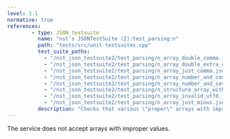 ```yaml
---
level: 1.1
normative: true
references:
        - type: JSON_testsuite
          name: "nst's JSONTestSuite (2):test_parsing:n"
          path: "tests/src/unit-testsuites.cpp"
          test_suite_paths:
            - "/nst_json_testsuite2/test_parsing/n_array_double_comma.json"
            - "/nst_json_testsuite2/test_parsing/n_array_double_extra_comma.json"
            - "/nst_json_testsuite2/test_parsing/n_array_just_comma.json"
            - "/nst_json_testsuite2/test_parsing/n_array_number_and_comma.json"
            - "/nst_json_testsuite2/test_parsing/n_array_number_and_several_commas.json"
            - "/nst_json_testsuite2/test_parsing/n_structure_array_with_unclosed_string.json"
            - "/nst_json_testsuite2/test_parsing/n_array_invalid_utf8.json"
            - "/nst_json_testsuite2/test_parsing/n_array_just_minus.json"
          description: "Checks that various \"proper\" arrays with improper elements are rejected."
---
```


The service does not accept arrays with improper values.